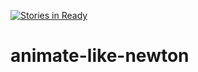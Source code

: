 [![Stories in Ready](https://badge.waffle.io/parthradia/animate-like-newton.png?label=ready&title=Ready)](https://waffle.io/parthradia/animate-like-newton?utm_source=badge)
# animate-like-newton
